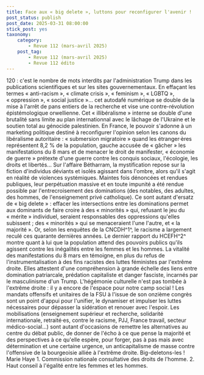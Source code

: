 ```yaml
---
title: Face aux « big delete », luttons pour reconfigurer l'avenir !
post_status: publish
post_date: 2025-03-31 08:00:00
stick_post: yes
taxonomy:
    category:
        - Revue 112 (mars-avril 2025)
    post_tag:
        - Revue 112 (mars-avril 2025)
        - Revue 112 édito
---
```



120 : c'est le nombre de mots interdits par l'administration Trump dans les publications scientifiques et sur les sites gouvernementaux. En effaçant les termes « anti-racism », « climate crisis », « feminism », « LGBTQ », « oppression », « social justice »\... cet autodafé numérique se double de la mise à l'arrêt de pans entiers de la recherche et vise une contre-révolution épistémologique orwellienne. Cet « illibéralisme » interne se double d'une brutalité sans limite au plan internationnal avec le lâchage de l'Ukraine et le soutien total au génocide palestinien.
En France, le pouvoir s'adonne à un marketing politique destiné à reconfigurer l'opinion selon les canons du libéralisme autoritaire : « submersion migratoire » quand les étranger·ères représentent 8,2 % de la population, gauche accusée de « gâcher » les manifestations du 8 mars et de menacer le droit de manifester, « économie de guerre » prétexte d'une guerre contre les conquis sociaux, l'écologie, les droits et libertés\...
Sur l'affaire Bétharram, la mystification repose sur la fiction d'individus déviants et isolés agissant dans l'ombre, alors qu'il s'agit en réalité de violences systémiques. Maintes fois dénoncées et rendues publiques, leur perpétuation massive et en toute impunité a été rendue possible par l'entrecroisement des dominations (des notables, des adultes, des hommes, de l'enseignement privé catholique).
Ce sont autant d'ersatz de « big delete » : effacer les intersections entre les dominations permet aux dominants de faire croire à des « minorités » qui, refusant le jeu du « mérite » individuel, seraient responsables des oppressions qu'elles subissent ; des « minorités » qui se menaceraient l'une l'autre, et « la majorité ».
Or, selon les enquêtes de la CNCDH^1^, le racisme a largement reculé ces quarante dernières années. Le dernier rapport du HCEFH^2^ montre quant à lui que la population attend des pouvoirs publics qu'ils agissent contre les inégalités entre les femmes et les hommes. La vitalité des manifestations du 8 mars en témoigne, en plus du refus de l'instrumentalisation à des fins racistes des luttes féministes par l'extrême droite. Elles attestent d'une compréhension à grande échelle des liens entre domination patriarcale, prédation capitaliste et danger fasciste, incarnés par le masculinisme d'un Trump.
L'hégémonie culturelle n'est pas tombée à l'extrême droite : il y a encore de l'espace pour notre camp social ! Les mandats offensifs et unitaires de la FSU à l'issue de son onzième congrès sont un point d'appui pour l'unifier, le dynamiser et impulser les luttes nécessaires pour dépasser la sidération et renouer avec l'espoir.
Les mobilisations (enseignement supérieur et recherche, solidarité internationale, retraité·es, contre le racisme, PJJ, France travail, secteur médico-social\...) sont autant d'occasions de remettre les alternatives au centre du débat public, de donner de l'écho à ce que pense la majorité et des perspectives à ce qu'elle espère, pour forger, pas à pas mais avec détermination et une certaine urgence, un anticapitalisme de masse contre l'offensive de la bourgeoisie alliée à l'extrême droite.
Big-deletons-les !
Marie Haye
1\. Commission nationale consultative des droits de l'homme.
2\. Haut conseil à l'égalité entre les femmes et les hommes.
